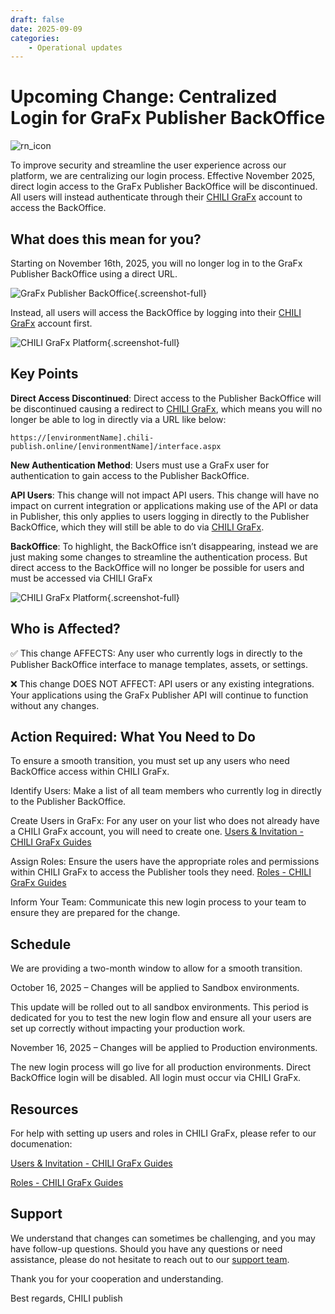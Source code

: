 ```yaml
---
draft: false
date: 2025-09-09
categories: 
    - Operational updates
---
```


# Upcoming Change: Centralized Login for GraFx Publisher BackOffice

![rn_icon](/assets/icon-GraFx-Publisher.svg)

To improve security and streamline the user experience across our platform, we are centralizing our login process. Effective November 2025, direct login access to the GraFx Publisher BackOffice will be discontinued. All users will instead authenticate through their [CHILI GraFx](https://chiligrafx.com/) account to access the BackOffice.

## What does this mean for you?


Starting on November 16th, 2025, you will no longer log in to the GraFx Publisher BackOffice using a direct URL.

![GraFx Publisher BackOffice](/release-notes/releasenotesassets/op1_1.png){.screenshot-full}

Instead, all users will access the BackOffice by logging into their [CHILI GraFx](https://chiligrafx.com/) account first.

![CHILI GraFx Platform](/release-notes/releasenotesassets/op1_2.png){.screenshot-full}


## Key Points

**Direct Access Discontinued**: Direct access to the Publisher BackOffice will be discontinued causing a redirect to [CHILI GraFx](https://chiligrafx.com/), which means you will no longer be able to log in directly via a URL like below: 
```
https://[environmentName].chili-publish.online/[environmentName]/interface.aspx
```

**New Authentication Method**: Users must use a GraFx user for authentication to gain access to the Publisher BackOffice.

**API Users**: This change will not impact API users.
This change will have no impact on current integration or applications making use of the API or data in Publisher, this only applies to users logging in directly to the Publisher BackOffice, which they will still be able to do via [CHILI GraFx](https://chiligrafx.com/).

**BackOffice**: To highlight, the BackOffice isn’t disappearing, instead we are just making some changes to streamline the authentication process. But direct access to the BackOffice will no longer be possible for users and must be accessed via CHILI GraFx

![CHILI GraFx Platform](/release-notes/releasenotesassets/op1_3.gif){.screenshot-full}

## Who is Affected?

✅ This change AFFECTS: Any user who currently logs in directly to the Publisher BackOffice interface to manage templates, assets, or settings.

❌ This change DOES NOT AFFECT: API users or any existing integrations. Your applications using the GraFx Publisher API will continue to function without any changes.



## Action Required: What You Need to Do

To ensure a smooth transition, you must set up any users who need BackOffice access within CHILI GraFx.

Identify Users: Make a list of all team members who currently log in directly to the Publisher BackOffice.

Create Users in GraFx: For any user on your list who does not already have a CHILI GraFx account, you will need to create one. [Users & Invitation - CHILI GraFx Guides](https://docs.chiligrafx.com/CHILI-GraFx/users/creation/)

Assign Roles: Ensure the users have the appropriate roles and permissions within CHILI GraFx to access the Publisher tools they need. [Roles - CHILI GraFx Guides](https://docs.chiligrafx.com/CHILI-GraFx/users/roles/)

Inform Your Team: Communicate this new login process to your team to ensure they are prepared for the change.

## Schedule

We are providing a two-month window to allow for a smooth transition.

October 16, 2025 – Changes will be applied to Sandbox environments.

This update will be rolled out to all sandbox environments. This period is dedicated for you to test the new login flow and ensure all your users are set up correctly without impacting your production work.

November 16, 2025 – Changes will be applied to Production environments.

The new login process will go live for all production environments. Direct BackOffice login will be disabled. All login must occur via CHILI GraFx.



## Resources

For help with setting up users and roles in CHILI GraFx, please refer to our documenation:

[Users & Invitation - CHILI GraFx Guides](https://docs.chiligrafx.com/CHILI-GraFx/users/creation/)

[Roles - CHILI GraFx Guides](https://docs.chiligrafx.com/CHILI-GraFx/users/roles/)



## Support

We understand that changes can sometimes be challenging, and you may have follow-up questions. Should you have any questions or need assistance, please do not hesitate to reach out to our [support team](https://mysupport.chili-publish.com/).

Thank you for your cooperation and understanding.

Best regards,
CHILI publish 
